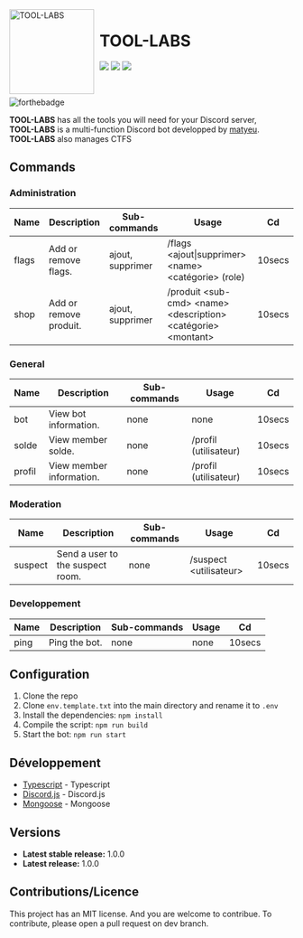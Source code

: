 <img width="150" height="150" align="left" style="float: left; margin: 0 10px 0 0;" alt="TOOL-LABS" src="https://cdn.discordapp.com/attachments/1147245363447734292/1166738427950137425/Tool-Labs.webp?ex=654b94d6&is=65391fd6&hm=49327beb116a4516bdc2771c253ebac1cd0cc85bc2b106ee662e6e92b15b927f&">

# TOOL-LABS

[![](https://img.shields.io/discord/1071891755911368806.svg?logo=discord&colorB=7289DA)](https://discord.gg/DAJ5hWB2)
[![](https://img.shields.io/badge/discord.js-v14.0.0-blue.svg?logo=npm)](https://discord.js.org/)
[![](https://img.shields.io/badge/nodejs-16.6.0-green.svg)](https://www.nodejs.org)


<br>

![forthebadge](http://forthebadge.com/images/badges/built-with-love.svg)

**TOOL-LABS** has all the tools you will need for your Discord server,<br>
**TOOL-LABS** is a multi-function Discord bot developped by [matyeu](https://discord.com/users/916444775861850175).<br>
**TOOL-LABS** also manages CTFS

## Commands

### Administration

| Name          | Description                          | Sub-commands                | Usage                                                             | Cd     |
| ------------- | ------------------------------------ | --------------------------- | ----------------------------------------------------------------- | ------ |
| flags         | Add or remove flags.                 | ajout, supprimer            | /flags \<ajout\|supprimer> \<name> \<catégorie> (role)            | 10secs |
| shop          | Add or remove produit.               | ajout, supprimer            | /produit \<sub-cmd> \<name> \<description> \<catégorie> \<montant>| 10secs |

### General

| Name          | Description                          | Sub-commands                | Usage                             | Cd     |
| ------------- | ------------------------------------ | --------------------------- | --------------------------------- | ------ |
| bot           | View bot information.               | none                        | none                               | 10secs |
| solde         | View member solde.                  | none                        | /profil (utilisateur)              | 10secs |
| profil        | View member information.            | none                        | /profil (utilisateur)              | 10secs |

### Moderation

| Name          | Description                          | Sub-commands                | Usage                             | Cd     |
| ------------- | ------------------------------------ | --------------------------- | --------------------------------- | ------ |
| suspect       | Send a user to the suspect room.     | none                        | /suspect \<utilisateur>           | 10secs |

### Developpement

| Name          | Description                          | Sub-commands                | Usage                 | Cd     |
| ------------- | ------------------------------------ | --------------------------- | --------------------- | ------ |
| ping          | Ping the bot.                        | none                        | none                  | 10secs |

## Configuration

1. Clone the repo
2. Clone `env.template.txt` into the main directory and rename it to `.env`
3. Install the dependencies: `npm install`
4. Compile the script: `npm run build`
5. Start the bot: `npm run start`

## Développement

* [Typescript](#) - Typescript
* [Discord.js](https://discord.js.org) - Discord.js
* [Mongoose](https://mongodb.com) - Mongoose

## Versions
* **Latest stable release:** 1.0.0
* **Latest release:** 1.0.0

## Contributions/Licence

This project has an MIT license. And you are welcome to contribue. To contribute, please open a pull request on dev branch.

